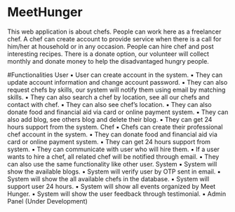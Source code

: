 # MeetHunger
This web application is about chefs. People can work here as a freelancer chef. A chef can create account to provide service when there is a call for him/her at household or in any occasion. People can hire chef and post interesting recipes. There is a donate option, our volunteer will collect monthly and donate money to help the disadvantaged hungry people.

#Functionalities
User
▪ User can create account in the system.
▪ They can update account information and change account password.
▪ They can also request chefs by skills, our system will notify them using email by matching skills.
▪ They can also search a chef by location, see all our chefs and contact with chef.
▪ They can also see chef’s location.
▪ They can also donate food and financial aid via card or online payment system.
▪ They can also add blog, see others blog and delete their blog.
▪ They can get 24 hours support from the system.
Chef
▪ Chefs can create their professional chef account in the system.
▪ They can donate food and financial aid via card or online payment system.
▪ They can get 24 hours support from system.
▪ They can communicate with user who will hire them.
▪ If a user wants to hire a chef, all related chef will be notified through email.
▪ They can also use the same functionality like other user.
System
▪ System will show the available blogs.
▪ System will verify user by OTP sent in email.
▪ System will show the all available chefs in the database.
▪ System will support user 24 hours.
▪ System will show all events organized by Meet Hunger.
▪ System will show the user feedback through testimonial.
▪ Admin Panel (Under Development)
